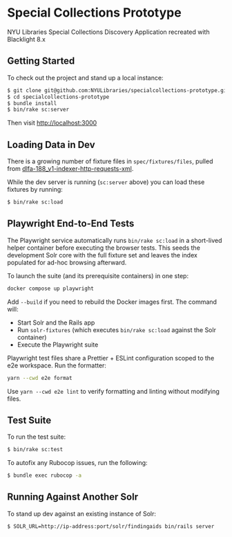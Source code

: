# Special Collections Prototype

NYU Libraries Special Collections Discovery Application recreated with Blacklight 8.x

## Getting Started

To check out the project and stand up a local instance:

```bash
$ git clone git@github.com:NYULibraries/specialcollections-prototype.git
$ cd specialcollections-prototype
$ bundle install
$ bin/rake sc:server
```

Then visit <http://localhost:3000>

## Loading Data in Dev

There is a growing number of fixture files in `spec/fixtures/files`, pulled from [dlfa-188_v1-indexer-http-requests-xml](https://github.com/NYULibraries/dlfa-188_v1-indexer-http-requests-xml).

While the dev server is running (`sc:server` above) you can load these fixtures by running:

```bash
$ bin/rake sc:load
```

## Playwright End-to-End Tests

The Playwright service automatically runs `bin/rake sc:load` in a short-lived helper container before executing the browser tests. This seeds the development Solr core with the full fixture set and leaves the index populated for ad-hoc browsing afterward.

To launch the suite (and its prerequisite containers) in one step:

```bash
docker compose up playwright
```

Add `--build` if you need to rebuild the Docker images first. The command will:

- Start Solr and the Rails app
- Run `solr-fixtures` (which executes `bin/rake sc:load` against the Solr container)
- Execute the Playwright suite

Playwright test files share a Prettier + ESLint configuration scoped to the e2e workspace. Run the formatter:

```bash
yarn --cwd e2e format
```

Use `yarn --cwd e2e lint` to verify formatting and linting without modifying files.

## Test Suite

To run the test suite:

```bash
$ bin/rake sc:test
```

To autofix any Rubocop issues, run the following:

```bash
$ bundle exec rubocop -a
```

## Running Against Another Solr

To stand up dev against an existing instance of Solr:

```bash
$ SOLR_URL=http://ip-address:port/solr/findingaids bin/rails server
```

